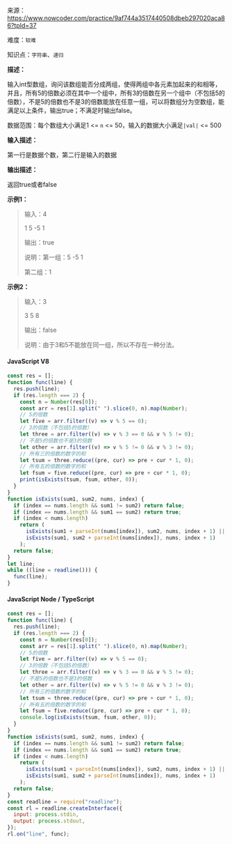 来源：<https://www.nowcoder.com/practice/9af744a3517440508dbeb297020aca86?tpId=37>

难度：`较难`

知识点：`字符串`、`递归`

**描述：**

输入int型数组，询问该数组能否分成两组，使得两组中各元素加起来的和相等，并且，所有5的倍数必须在其中一个组中，所有3的倍数在另一个组中（不包括5的倍数），不是5的倍数也不是3的倍数能放在任意一组，可以将数组分为空数组，能满足以上条件，输出true；不满足时输出false。

数据范围：每个数组大小满足1 <= `n` <= 50，输入的数据大小满足`|val|` <= 500

**输入描述：**

第一行是数据个数，第二行是输入的数据

**输出描述：**

返回true或者false

**示例1：**

> 输入：4
>
> 1 5 -5 1
>
> 输出：true
>
> 说明：第一组：5 -5 1
>
> 第二组：1

**示例2：**

> 输入：3
>
> 3 5 8
>
> 输出：false
>
> 说明：由于3和5不能放在同一组，所以不存在一种分法。

<!-- tabs:start -->

#### **JavaScript V8**

```javascript
const res = [];
function func(line) {
  res.push(line);
  if (res.length === 2) {
    const n = Number(res[0]);
    const arr = res[1].split(" ").slice(0, n).map(Number);
    // 5的倍数
    let five = arr.filter((v) => v % 5 == 0);
    // 3的倍数（不包括5的倍数）
    let three = arr.filter((v) => v % 3 == 0 && v % 5 != 0);
    // 不是5的倍数也不是3的倍数
    let other = arr.filter((v) => v % 5 != 0 && v % 3 != 0);
    // 所有三的倍数的数字的和
    let tsum = three.reduce((pre, cur) => pre + cur * 1, 0);
    // 所有五的倍数的数字的和
    let fsum = five.reduce((pre, cur) => pre + cur * 1, 0);
    print(isExists(tsum, fsum, other, 0));
  }
}
function isExists(sum1, sum2, nums, index) {
  if (index == nums.length && sum1 != sum2) return false;
  if (index == nums.length && sum1 == sum2) return true;
  if (index < nums.length)
    return (
      isExists(sum1 + parseInt(nums[index]), sum2, nums, index + 1) ||
      isExists(sum1, sum2 + parseInt(nums[index]), nums, index + 1)
    );
  return false;
}
let line;
while ((line = readline())) {
  func(line);
}
```

#### **JavaScript Node / TypeScript**

```javascript
const res = [];
function func(line) {
  res.push(line);
  if (res.length === 2) {
    const n = Number(res[0]);
    const arr = res[1].split(" ").slice(0, n).map(Number);
    // 5的倍数
    let five = arr.filter((v) => v % 5 == 0);
    // 3的倍数（不包括5的倍数）
    let three = arr.filter((v) => v % 3 == 0 && v % 5 != 0);
    // 不是5的倍数也不是3的倍数
    let other = arr.filter((v) => v % 5 != 0 && v % 3 != 0);
    // 所有三的倍数的数字的和
    let tsum = three.reduce((pre, cur) => pre + cur * 1, 0);
    // 所有五的倍数的数字的和
    let fsum = five.reduce((pre, cur) => pre + cur * 1, 0);
    console.log(isExists(tsum, fsum, other, 0));
  }
}
function isExists(sum1, sum2, nums, index) {
  if (index == nums.length && sum1 != sum2) return false;
  if (index == nums.length && sum1 == sum2) return true;
  if (index < nums.length)
    return (
      isExists(sum1 + parseInt(nums[index]), sum2, nums, index + 1) ||
      isExists(sum1, sum2 + parseInt(nums[index]), nums, index + 1)
    );
  return false;
}
const readline = require("readline");
const rl = readline.createInterface({
  input: process.stdin,
  output: process.stdout,
});
rl.on("line", func);
```

<!-- tabs:end -->

